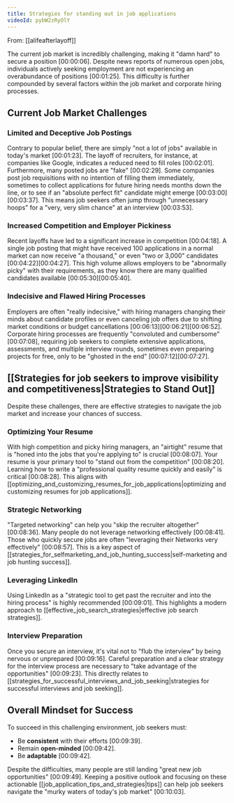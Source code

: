 ```yaml
---
title: Strategies for standing out in job applications
videoId: pybW2zRyOlY
---
```


From: [[alifeafterlayoff]] <br/> 

The current job market is incredibly challenging, making it "damn hard" to secure a position <a class="yt-timestamp" data-t="00:00:06">[00:00:06]</a>. Despite news reports of numerous open jobs, individuals actively seeking employment are not experiencing an overabundance of positions <a class="yt-timestamp" data-t="00:01:25">[00:01:25]</a>. This difficulty is further compounded by several factors within the job market and corporate hiring processes.

## Current Job Market Challenges
### Limited and Deceptive Job Postings
Contrary to popular belief, there are simply "not a lot of jobs" available in today's market <a class="yt-timestamp" data-t="00:01:23">[00:01:23]</a>. The layoff of recruiters, for instance, at companies like Google, indicates a reduced need to fill roles <a class="yt-timestamp" data-t="00:02:01">[00:02:01]</a>. Furthermore, many posted jobs are "fake" <a class="yt-timestamp" data-t="00:02:29">[00:02:29]</a>. Some companies post job requisitions with no intention of filling them immediately, sometimes to collect applications for future hiring needs months down the line, or to see if an "absolute perfect fit" candidate might emerge <a class="yt-timestamp" data-t="00:03:00">[00:03:00]</a><a class="yt-timestamp" data-t="00:03:37">[00:03:37]</a>. This means job seekers often jump through "unnecessary hoops" for a "very, very slim chance" at an interview <a class="yt-timestamp" data-t="00:03:53">[00:03:53]</a>.

### Increased Competition and Employer Pickiness
Recent layoffs have led to a significant increase in competition <a class="yt-timestamp" data-t="00:04:18">[00:04:18]</a>. A single job posting that might have received 100 applications in a normal market can now receive "a thousand," or even "two or 3,000" candidates <a class="yt-timestamp" data-t="00:04:22">[00:04:22]</a><a class="yt-timestamp" data-t="00:04:27">[00:04:27]</a>. This high volume allows employers to be "abnormally picky" with their requirements, as they know there are many qualified candidates available <a class="yt-timestamp" data-t="00:05:30">[00:05:30]</a><a class="yt-timestamp" data-t="00:05:40">[00:05:40]</a>.

### Indecisive and Flawed Hiring Processes
Employers are often "really indecisive," with hiring managers changing their minds about candidate profiles or even canceling job offers due to shifting market conditions or budget cancellations <a class="yt-timestamp" data-t="00:06:13">[00:06:13]</a><a class="yt-timestamp" data-t="00:06:21">[00:06:21]</a><a class="yt-timestamp" data-t="00:06:52">[00:06:52]</a>. Corporate hiring processes are frequently "convoluted and cumbersome" <a class="yt-timestamp" data-t="00:07:08">[00:07:08]</a>, requiring job seekers to complete extensive applications, assessments, and multiple interview rounds, sometimes even preparing projects for free, only to be "ghosted in the end" <a class="yt-timestamp" data-t="00:07:12">[00:07:12]</a><a class="yt-timestamp" data-t="00:07:27">[00:07:27]</a>.

## [[Strategies for job seekers to improve visibility and competitiveness|Strategies to Stand Out]]
Despite these challenges, there are effective strategies to navigate the job market and increase your chances of success.

### Optimizing Your Resume
With high competition and picky hiring managers, an "airtight" resume that is "honed into the jobs that you're applying to" is crucial <a class="yt-timestamp" data-t="00:08:07">[00:08:07]</a>. Your resume is your primary tool to "stand out from the competition" <a class="yt-timestamp" data-t="00:08:20">[00:08:20]</a>. Learning how to write a "professional quality resume quickly and easily" is critical <a class="yt-timestamp" data-t="00:08:28">[00:08:28]</a>. This aligns with [[optimizing_and_customizing_resumes_for_job_applications|optimizing and customizing resumes for job applications]].

### Strategic Networking
"Targeted networking" can help you "skip the recruiter altogether" <a class="yt-timestamp" data-t="00:08:36">[00:08:36]</a>. Many people do not leverage networking effectively <a class="yt-timestamp" data-t="00:08:41">[00:08:41]</a>. Those who quickly secure jobs are often "leveraging their Networks very effectively" <a class="yt-timestamp" data-t="00:08:57">[00:08:57]</a>. This is a key aspect of [[strategies_for_selfmarketing_and_job_hunting_success|self-marketing and job hunting success]].

### Leveraging LinkedIn
Using LinkedIn as a "strategic tool to get past the recruiter and into the hiring process" is highly recommended <a class="yt-timestamp" data-t="00:09:01">[00:09:01]</a>. This highlights a modern approach to [[effective_job_search_strategies|effective job search strategies]].

### Interview Preparation
Once you secure an interview, it's vital not to "flub the interview" by being nervous or unprepared <a class="yt-timestamp" data-t="00:09:16">[00:09:16]</a>. Careful preparation and a clear strategy for the interview process are necessary to "take advantage of the opportunities" <a class="yt-timestamp" data-t="00:09:23">[00:09:23]</a>. This directly relates to [[strategies_for_successful_interviews_and_job_seeking|strategies for successful interviews and job seeking]].

## Overall Mindset for Success
To succeed in this challenging environment, job seekers must:
*   Be **consistent** with their efforts <a class="yt-timestamp" data-t="00:09:39">[00:09:39]</a>.
*   Remain **open-minded** <a class="yt-timestamp" data-t="00:09:42">[00:09:42]</a>.
*   Be **adaptable** <a class="yt-timestamp" data-t="00:09:42">[00:09:42]</a>.

Despite the difficulties, many people are still landing "great new job opportunities" <a class="yt-timestamp" data-t="00:09:49">[00:09:49]</a>. Keeping a positive outlook and focusing on these actionable [[job_application_tips_and_strategies|tips]] can help job seekers navigate the "murky waters of today's job market" <a class="yt-timestamp" data-t="00:10:03">[00:10:03]</a>.